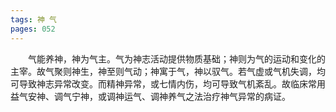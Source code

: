 ```yaml
---
tags: 神 气
pages: 052
---
```

&emsp;&emsp;气能养神，神为气主。气为神志活动提供物质基础；神则为气的运动和变化的主宰。故气聚则神生，神至则气动；神寓于气，神以驭气。若气虚或气机失调，均可导致神志异常改变。而精神异常，或七情内伤，均可导致气机紊乱。故临床常用益气安神、调气宁神，或调神运气、调神养气之法治疗神气异常的病证。
